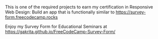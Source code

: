 This is one of the required projects to earn my certification in Responsive Web Design: Build an app that is functionally similar to https://survey-form.freecodecamp.rocks

Enjoy my Survey Form for Educational Seminars at https://gakrita.github.io/FreeCodeCamp-Survey-Form/
